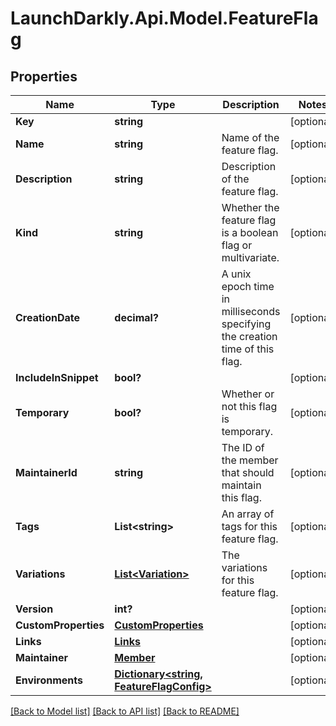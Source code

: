 # LaunchDarkly.Api.Model.FeatureFlag
## Properties

Name | Type | Description | Notes
------------ | ------------- | ------------- | -------------
**Key** | **string** |  | [optional] 
**Name** | **string** | Name of the feature flag. | [optional] 
**Description** | **string** | Description of the feature flag. | [optional] 
**Kind** | **string** | Whether the feature flag is a boolean flag or multivariate. | [optional] 
**CreationDate** | **decimal?** | A unix epoch time in milliseconds specifying the creation time of this flag. | [optional] 
**IncludeInSnippet** | **bool?** |  | [optional] 
**Temporary** | **bool?** | Whether or not this flag is temporary. | [optional] 
**MaintainerId** | **string** | The ID of the member that should maintain this flag. | [optional] 
**Tags** | **List&lt;string&gt;** | An array of tags for this feature flag. | [optional] 
**Variations** | [**List&lt;Variation&gt;**](Variation.md) | The variations for this feature flag. | [optional] 
**Version** | **int?** |  | [optional] 
**CustomProperties** | [**CustomProperties**](CustomProperties.md) |  | [optional] 
**Links** | [**Links**](Links.md) |  | [optional] 
**Maintainer** | [**Member**](Member.md) |  | [optional] 
**Environments** | [**Dictionary&lt;string, FeatureFlagConfig&gt;**](FeatureFlagConfig.md) |  | [optional] 

[[Back to Model list]](../README.md#documentation-for-models) [[Back to API list]](../README.md#documentation-for-api-endpoints) [[Back to README]](../README.md)


